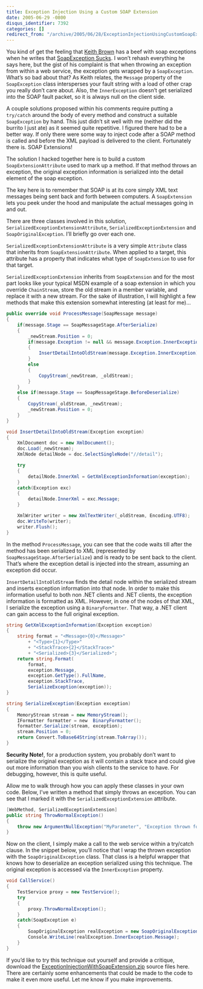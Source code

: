 ```yaml
---
title: Exception Injection Using a Custom SOAP Extension
date: 2005-06-29 -0800
disqus_identifier: 7392
categories: []
redirect_from: "/archive/2005/06/28/ExceptionInjectionUsingCustomSoapExtension.aspx/"
---
```


You kind of get the feeling that [Keith
Brown](http://pluralsight.com/blogs/keith/) has a beef with soap
exceptions when he writes that [SoapException
Sucks](http://pluralsight.com/blogs/keith/archive/2005/06/02/9712.aspx).
I won’t rehash everything he says here, but the gist of his complaint is
that when throwing an exception from within a web service, the exception
gets wrapped by a `SoapException`. What’s so bad about that? As Keith
relates, the `Message` property of the `SoapException` class
intersperses your fault string with a load of other crap you really
don’t care about. Also, the `InnerException` doesn’t get serialized into
the SOAP fault packet, so it is always null on the client side.

A couple solutions proposed within his comments require putting a
`try/catch` around the body of every method and construct a suitable
`SoapException` by hand. This just didn’t sit well with me (neither did
the burrito I just ate) as it seemed quite repetitive. I figured there
had to be a better way. If only there were some way to inject code after
a SOAP method is called and before the XML payload is delivered to the
client. Fortunately there is. SOAP Extensions!

The solution I hacked together here is to build a custom
`SoapExtensionAttribute` used to mark up a method. If that method throws
an exception, the original exception information is serialized into the
detail element of the soap exception.

The key here is to remember that SOAP is at its core simply XML text
messages being sent back and forth between computers. A `SoapExtension`
lets you peek under the hood and manipulate the actual messages going in
and out.

There are three classes involved in this solution,
`SerializedExceptionExtensionAttribute`, `SerializedExceptionExtension`
and `SoapOriginalException`. I’ll briefly go over each one.

`SerializedExceptionExtensionAttribute` is a very simple `Attribute`
class that inherits from `SoapExtensionAttribute`. When applied to a
target, this attribute has a property that indicates what type of
`SoapExtension` to use for that target.

`SerializedExceptionExtension` inherits from `SoapExtension` and for the
most part looks like your typical MSDN example of a soap extension in
which you override `ChainStream`, store the old stream in a member
variable, and replace it with a new stream. For the sake of
illustration, I will highlight a few methods that make this extension
somewhat interesting (at least for me)...

```csharp
public override void ProcessMessage(SoapMessage message)
{
    if(message.Stage == SoapMessageStage.AfterSerialize)
    {
        _newStream.Position = 0;
        if(message.Exception != null && message.Exception.InnerException != null)
        {
            InsertDetailIntoOldStream(message.Exception.InnerException);
        }
        else
        {
            CopyStream(_newStream, _oldStream);   
        }
    }
    else if(message.Stage == SoapMessageStage.BeforeDeserialize)
    {
        CopyStream(_oldStream, _newStream);
        _newStream.Position = 0;
    }
}

void InsertDetailIntoOldStream(Exception exception)
{
    XmlDocument doc = new XmlDocument();
    doc.Load(_newStream);
    XmlNode detailNode = doc.SelectSingleNode("//detail");

    try
    {
        detailNode.InnerXml = GetXmlExceptionInformation(exception);
    }
    catch(Exception exc)
    {
        detailNode.InnerXml = exc.Message;
    }

    XmlWriter writer = new XmlTextWriter(_oldStream, Encoding.UTF8);
    doc.WriteTo(writer);
    writer.Flush();
}
```

In the method `ProcessMessage`, you can see that the code waits till
after the method has been serialized to XML (represented by
`SoapMessageStage.AfterSerialize`) and is ready to be sent back to the
client. That’s where the exception detail is injected into the stream,
assuming an exception did occur.

`InsertDetailIntoOldStream` finds the detail node within the serialized
stream and inserts exception information into that node. In order to
make this information useful to both non .NET clients and .NET clients,
the exception information is formatted as XML. However, in one of the
nodes of that XML, I serialize the exception using a `BinaryFormatter`.
That way, a .NET client can gain access to the full original exception.

```csharp
string GetXmlExceptionInformation(Exception exception)
{
    string format = "<Message>{0}</Message>"
        + "<Type>{1}</Type>"
        + "<StackTrace>{2}</StackTrace>"
        + "<Serialized>{3}</Serialized>";
    return string.Format(
        format,
        exception.Message,
        exception.GetType().FullName,
        exception.StackTrace,
        SerializeException(exception));
}

string SerializeException(Exception exception)
{
    MemoryStream stream = new MemoryStream();
    IFormatter formatter = new  BinaryFormatter();
    formatter.Serialize(stream, exception);
    stream.Position = 0;
    return Convert.ToBase64String(stream.ToArray());
}
```

**Security Note!**, for a production system, you probably don’t want to
serialize the original exception as it will contain a stack trace and
could give out more information than you wish clients to the service to
have. For debugging, however, this is quite useful.

Allow me to walk through how you can apply these classes in your own
code. Below, I’ve written a method that simply throws an exception. You
can see that I marked it with the `SerializedExceptionExtension`
attribute.

```csharp
[WebMethod, SerializedExceptionExtension]
public string ThrowNormalException()
{
    throw new ArgumentNullException("MyParameter", "Exception thrown for testing purposes");
}
```

Now on the client, I simply make a call to the web service within a
try/catch clause. In the snippet below, you’ll notice that I wrap the
thrown exception with the `SoapOriginalException` class. That class is a
helpful wrapper that knows how to deserialize an exception serialized
using this technique. The original exception is accessed via the
`InnerException` property.

```csharp
void CallService()
{
    TestService proxy = new TestService();
    try
    {
        proxy.ThrowNormalException();
    }
    catch(SoapException e)
    {
        SoapOriginalException realException = new SoapOriginalException(e);
        Console.WriteLine(realException.InnerException.Message);
    }
}
```

If you’d like to try this technique out yourself and provide a critique,
download the
[ExceptionInjectionWithSoapExtension.zip](https://haacked.com/code/ExceptionInjectionWithSoapExtension.zip)
source files here. There are certainly some enhancements that could be
made to the code to make it even more useful. Let me know if you make
improvements.
